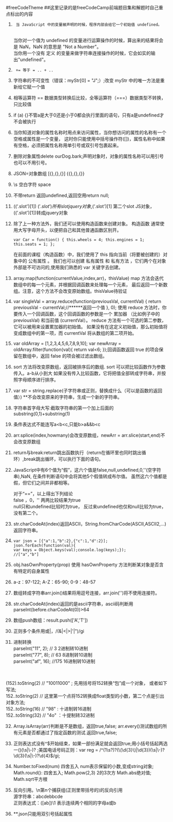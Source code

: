 #freeCodeTheme
##这里记录的是freeCodeCamp前端题目集和解题时自己重点标出的内容
<br>
1.      当 JavaScript 中的变量被声明的时候，程序内部会给它一个初始值 undefined。
	<br>当你对一个值为 undefined 的变量进行运算操作的时候，算出来的结果将会是 NaN，NaN 的意思是 "Not a Number"。
	<br>当你用一个没有 定义 的变量来做字符串连接操作的时候，它会如实的输出"undefined"。

2.      += 等于 = .. + ..

3.	字符串的不可变性（错误：myStr[0] = "J";）;改变 myStr 中的唯一方法是重新给它赋一个值

4.	相等运算符 == 数据类型转换后比较，全等运算符（===）数据类型不转换，只比较值

1. if (a) {}不管a是大于0还是小于0都会执行里面的语句，只有a是undefined才不会被执行

6.	当你知道对象的属性名称时用点来访问属性，当你想访问的属性的名称有一个空格或属性是一个变量，
这时你只能使用中括号操作符([])，属性名称中如果有空格，必须把属性名称用单引号或双引号包裹起来。

7.	删除对象属性delete ourDog.bark;声明对象时，对象的属性名称可以用引号也可以不用引号。

8.	JSON=对象数组 [{},{},{}] {{},{},{}}

9.	\s 空白字符 space

10.	不带return 返回undefined,返回空用return null;

11.	$($('.slot')[1]) $('.slot')所有slot jquery对象,$('.slot')[1] 第二个slot JS对象，$($('.slot')[1])转成jquery对象

12.	除了上一种方法外，我们还可以使用构造函数来创建对象。
构造函数 通常使用大写字母开头，以便把自己和其他普通函数区别开。  
 
	`var Car = function() {
  this.wheels = 4;
  this.engines = 1;
  this.seats = 1;
}; `

	在前面的课程（构造函数）中，我们使用了 this 指向当前（将要被创建的）对象中的 公有属性 。
我们也可以创建 私有属性 和 私有方法 ，它们两个在对象外部是不可访问的,使用我们熟悉的 var 关键字去创建。 
13. array.map(function(currentValue,index,arr)，thisValue) map 方法会迭代数组中的每一个元素，并根据回调函数来处理每一个元素，
最后返回一个新数组。注意，这个方法不会改变原始数组。thisValue待验证

14.	var singleVal = array.reduce(function(previousVal, currentVal) {
  return previousVal - currentVal;//******返回一个值
}, 0);
使用 reduce 方法时，你要传入一个回调函数，这个回调函数的参数是一个 累加器 （比如例子中的 previousVal) 和当前值 (currentVal）。
reduce 方法有一个可选的第二参数，它可以被用来设置累加器的初始值。
如果没有在这定义初始值，那么初始值将变成数组中的第一项，而 currentVal 将从数组的第二项开始。

15.	var oldArray = [1,2,3,4,5,6,7,8,9,10];
var newArray = oldArray.filter(function(val){
  return val<6;
});回调函数返回 true 的项会保留在数组中，返回 false 的项会被过滤出数组。

16.	sort 方法将改变原数组，返回被排序后的数组.
sort 可以把比较函数作为参数传入。a-b从小到大
如果没有传入比较函数，它将把值全部转成字符串，并按照字母顺序进行排序。

17.	var str = string.replace(子字符串或正则，替换成什么（可以是函数的返回值）)  **不会改变原来的字符串，生成一个新的字符串。

18.	字符串首字母大写:截取字符串的第一个加上后面的substring(0,1)+substring(1)

19.	条件表达式不能连写a<b<c,只能b>a&&b<c

20.	arr.splice(index,howmany)会改变原数组，newArr = arr.slice(start,end)不会改变原数组

21.	return与break:return跳出函数执行（return在循环里也同时跳出循环）,break跳出循环，可以执行下面的语句。

22.	JavaScript中有6个值为“假”，这六个值是false,null,undefined,0,''(空字符串),NaN,
在条件判断语句中会将其他5个假值转成布尔值。
虽然这六个值都是假，但它们之间并非都相等。

	对于“==”，以上得出下列结论
<br>false ，0，'' 两两比较结果为true
<br>null只和undefined比较时为true， 反过来undefined也仅和null比较为true，没有第二个。

23.	str.charCodeAt(index)返回ASCII，String.fromCharCode(ASCII,ASCII2,...) 返回字符串。

24.	`var json = [{"a":1,"b":2},{"c":1,"d":2}];`
	<br/>`json.forEach(function(val){`
	<br/>`var keys = Object.keys(val);console.log(keys);});`
	<br>`//["a","b"]`

25. obj.hasOwnProperty(prop) 使用 hasOwnProperty 方法判断某对象是否含有特定的自身属性

26.	a-z：97-122; A-Z：65-90; 0-9：48-57

27.	数组转成字符串arr.join()结果将用逗号连接，arr.join('')将不使用连接符。

28.	str.charCodeAt(index)返回的是ascii字符串，ascii码判断用parseInt(before.charCodeAt(0))>64

29.	数组push数组：result.push(['A','T'])

30.	正则多个条件用或|，/(&|<|>|'|")/gi

31.	进制转换
<br>parseInt("11", 2); // 3 2进制转10进制 
<br>parseInt("77", 8); // 63 8进制转10进制
<br>parseInt("af", 16); //175 16进制转10进制
<br>
<br>(152).toString(2) // "10011000" ; 先用括号将152转换“包”成一个对象， 或者如下写法;
<br>152..toString(2) // 这里第一个点将152转换成float类型的小数，第二个点是引出对象方法;
<br>152..toString(16) // "98" : 十进制转16进制
<br>152..toString(32) // "4o" ：十提制转32进制

32. Array.isArray(arr)判断是不是数组，返回true,false;
arr.every()测试数组的所有元素是否都通过了指定函数的测试.返回true,false;

33.	正则表达式没有^$开始结束，如果一部份满足就会返回true;用小括号括起两选一()(\s|\-)?
;美国电话号码正则：var reg = /^(1\s?)?(\(\d{3}\)|\d{3})(\s|\-)?\d{3}(\s|\-)?\d{4}$/gi;

34. Number.toFixed(num) 四舍五入 num表示保留的小数,变成string对象;  Math.round(): 四舍五入; Math.pow(2,3) 2的3次方 Math.abs绝对值;
Math.sqrt平方根

35. 反向引用。\n第n个捕获组(正则里带括号的)的反向引用 <br>源字符串：abcdebbcde
<br>正则表达式：([ab])\1 表示连续两个相同的字母a或b

36.	**.json只能用双引号括起属性
